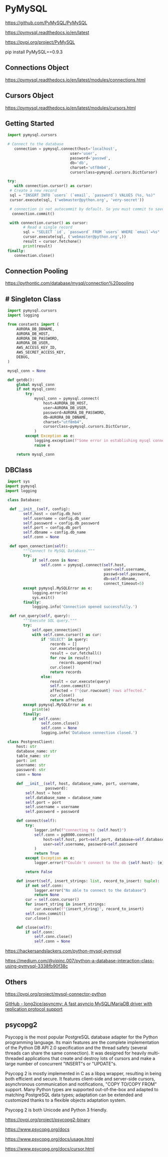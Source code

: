 # PyMySQL

https://github.com/PyMySQL/PyMySQL

https://pymysql.readthedocs.io/en/latest

https://pypi.org/project/PyMySQL

pip install PyMySQL==0.9.3

## Connections Object

https://pymysql.readthedocs.io/en/latest/modules/connections.html

## Cursors Object

https://pymysql.readthedocs.io/en/latest/modules/cursors.html

## Getting Started

```python
 import pymysql.cursors

 # Connect to the database
    connection = pymysql.connect(host='localhost',
                             user='user',
                             password='passwd',
                             db='db',
                             charset='utf8mb4',
                             cursorclass=pymysql.cursors.DictCursor)

 try:
    with connection.cursor() as cursor:
  # Create a new record
  sql = "INSERT INTO `users` (`email`, `password`) VALUES (%s, %s)"
  cursor.execute(sql, ('webmaster@python.org', 'very-secret'))

  # connection is not autocommit by default. So you must commit to save your changes.
   connection.commit()

  with connection.cursor() as cursor:
        # Read a single record
        sql = "SELECT `id`, `password` FROM `users` WHERE `email`=%s"
        cursor.execute(sql, ('webmaster@python.org',))
        result = cursor.fetchone()
        print(result)
 finally:
    connection.close()
```

## Connection Pooling

https://pythontic.com/database/mysql/connection%20pooling

## # Singleton Class

```python
 import pymysql.cursors
 import logging

 from constants import (
     AURORA_DB_DBNAME,
     AURORA_DB_HOST,
     AURORA_DB_PASSWORD,
     AURORA_DB_USER,
     AWS_ACCESS_KEY_ID,
     AWS_SECRET_ACCESS_KEY,
     DEBUG,
 )

 mysql_conn = None

 def getdb():
     global mysql_conn
     if not mysql_conn:
         try:
             mysql_conn = pymysql.connect(
                 host=AURORA_DB_HOST,
                 user=AURORA_DB_USER,
                 password=AURORA_DB_PASSWORD,
                 db=AURORA_DB_DBNAME,
                 charset="utf8mb4",
                 cursorclass=pymysql.cursors.DictCursor,
             )
         except Exception as e:
             logging.exception(f"Some error in establishing mysql connection.")
             raise e

     return mysql_conn
```

## DBClass

```python
 import sys
import pymysql
import logging

 class Database:

  def __init__(self, config):
        self.host = config.db_host
        self.username = config.db_user
        self.password = config.db_password
        self.port = config.db_port
        self.dbname = config.db_name
        self.conn = None

  def open_connection(self):
        """Connect to MySQL Database."""
        try:
            if self.conn is None:
                self.conn = pymysql.connect(self.host,
                                            user=self.username,
                                            passwd=self.password,
                                            db=self.dbname,
                                            connect_timeout=5)
        except pymysql.MySQLError as e:
            logging.error(e)
            sys.exit()
        finally:
            logging.info('Connection opened successfully.')

  def run_query(self, query):
        """Execute SQL query."""
        try:
            self.open_connection()
            with self.conn.cursor() as cur:
                if 'SELECT' in query:
                    records = []
                    cur.execute(query)
                    result = cur.fetchall()
                    for row in result:
                        records.append(row)
                    cur.close()
                    return records
                else:
                    result = cur.execute(query)
                    self.conn.commit()
                    affected = f"{cur.rowcount} rows affected."
                    cur.close()
                    return affected
        except pymysql.MySQLError as e:
            print(e)
        finally:
            if self.conn:
                self.conn.close()
                self.conn = None
                logging.info('Database connection closed.')

 class PostgresClient:
     host: str
     database_name: str
     table_name: str
     port: int
     username: str
     password: str
     conn = None

     def __init__(self, host, database_name, port, username,
                  password):
         self.host = host
         self.database_name = database_name
         self.port = port
         self.username = username
         self.password = password

     def connect(self):
         try:
             logger.info(f"connecting to {self.host}")
             self.conn = pg8000.connect(
                 host=self.host, port=self.port, database=self.database_name,
                 user=self.username, password=self.password
             )
             return True
         except Exception as e:
             logger.error(f"Couldn't connect to the db {self.host}- {e}")

         return False

     def insert(self, insert_strings: list, record_to_insert: tuple):
         if not self.conn:
             logger.error("No able to connect to the database")
             return None
         cur = self.conn.cursor()
         for insert_string in insert_strings:
             cur.execute(f"{insert_string}", record_to_insert)
         self.conn.commit()
         cur.close()

     def close(self):
         if self.conn:
             self.conn.close()
             self.conn = None
```

https://hackersandslackers.com/python-mysql-pymysql

https://medium.com/@vipinc.007/python-a-database-interaction-class-using-pymysql-3338fb90f38c

## Others

https://pypi.org/project/mysql-connector-python

[GitHub - long2ice/asyncmy: A fast asyncio MySQL/MariaDB driver with replication protocol support](https://github.com/long2ice/asyncmy)

## psycopg2

Psycopg is the most popular PostgreSQL database adapter for the Python programming language. Its main features are the complete implementation of the Python DB API 2.0 specification and the thread safety (several threads can share the same connection). It was designed for heavily multi-threaded applications that create and destroy lots of cursors and make a large number of concurrent "INSERT"s or "UPDATE"s.

Psycopg 2 is mostly implemented in C as a libpq wrapper, resulting in being both efficient and secure. It features client-side and server-side cursors, asynchronous communication and notifications, "COPY TO/COPY FROM" support. Many Python types are supported out-of-the-box and adapted to matching PostgreSQL data types; adaptation can be extended and customized thanks to a flexible objects adaptation system.

Psycopg 2 is both Unicode and Python 3 friendly.

https://pypi.org/project/psycopg2-binary

https://www.psycopg.org/docs

https://www.psycopg.org/docs/usage.html

https://www.psycopg.org/docs/cursor.html
